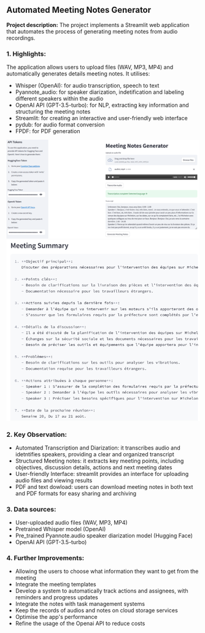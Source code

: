 ## Automated Meeting Notes Generator

**Project description:** The project implements a Streamlit web application that automates the process of generating meeting notes from audio recordings. 

### 1. Highlights: 
The application allows users to upload files (WAV, MP3, MP4) and automatically generates details meeting notes. It utilises: 
* Whisper (OpenAI): for audio transcription, speech to text
* Pyannote_audio: for speaker diarization, indetification and labeling different speakers within the audio
* OpenAI API (GPT-3.5-turbo): for NLP, extracting key information and structuring the meeting notes
* Streamlit: for creating an interactive and user-friendly web interface
* pydub: for audio format conversion 
* FPDF: for PDF generation
<img src="images/Meeting_streamlit1.png?raw=true"/>
<img src="images/Meeting_streamlit2.png?raw=true"/>

### 2. Key Observation:
* Automated Transcription and Diarization: it transcribes audio and idetntifies speakers, providing a clear and organized transcript
* Structured Meeting notes: it extracts key meeting points, including objectives, discussion details, actions and next meeting dates
* User-friendly Interface: streamlit provides an interface for uploading audio files and viewing results
* PDF and text dowload: users can download meeting notes in both text and PDF formats for easy sharing and archiving

### 3. Data sources:
* User-uploaded audio files (WAV, MP3, MP4)
* Pretrained Whisper model (OpenAI)
* Pre_trained Pyannote.audio speaker diarization model (Hugging Face)
* OpenAI API (GPT-3.5-turbo)

### 4. Further Improvements:
* Allowing the users to choose what information they want to get from the meeting
* Integrate the meeting templates 
* Develop a system to automatically track actions and assignees, with reminders and progress updates
* Integrate the notes with task management systems
* Keep the records of audios and notes on cloud storage services
* Optimise the app's performance
* Refine the usage of the Openai API to reduce costs 


  








